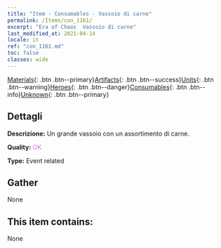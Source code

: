 ```yaml
---
title: "Item - Consumables - Vassoio di carne"
permalink: /Items/con_1161/
excerpt: "Era of Chaos  Vassoio di carne"
last_modified_at: 2021-04-14
locale: it
ref: "con_1161.md"
toc: false
classes: wide
---
```

 [Materials](/it/Items/){: .btn .btn--primary}[Artifacts](/it/Items/Artifacts/){: .btn .btn--success}[Units](/it/Items/Units/){: .btn .btn--warning}[Heroes](/it/Items/Heroes/){: .btn .btn--danger}[Consumables](/it/Items/Consumables/){: .btn .btn--info}[Unknown](/it/Items/Unknown/){: .btn .btn--primary}

## Dettagli
 **Descrizione:** Un grande vassoio con un assortimento di carne.

 **Quality:** <span style="color: #DA70D6">OK</span>

 **Type:** Event related

## Gather

  None

## This item contains:

  None

